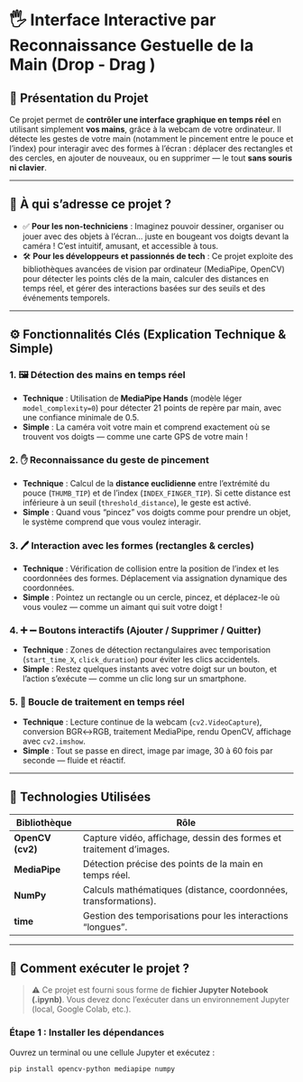 # 🖐️ Interface Interactive par Reconnaissance Gestuelle de la Main (Drop - Drag )

## 📌 Présentation du Projet

Ce projet permet de **contrôler une interface graphique en temps réel** en utilisant simplement **vos mains**, grâce à la webcam de votre ordinateur. Il détecte les gestes de votre main (notamment le pincement entre le pouce et l’index) pour interagir avec des formes à l’écran : déplacer des rectangles et des cercles, en ajouter de nouveaux, ou en supprimer — le tout **sans souris ni clavier**.

---

## 🎯 À qui s’adresse ce projet ?

- ✅ **Pour les non-techniciens** : Imaginez pouvoir dessiner, organiser ou jouer avec des objets à l’écran… juste en bougeant vos doigts devant la caméra ! C’est intuitif, amusant, et accessible à tous.
- 🛠️ **Pour les développeurs et passionnés de tech** : Ce projet exploite des bibliothèques avancées de vision par ordinateur (MediaPipe, OpenCV) pour détecter les points clés de la main, calculer des distances en temps réel, et gérer des interactions basées sur des seuils et des événements temporels.

---

## ⚙️ Fonctionnalités Clés (Explication Technique & Simple)

### 1. 🖼️ Détection des mains en temps réel
- **Technique** : Utilisation de **MediaPipe Hands** (modèle léger `model_complexity=0`) pour détecter 21 points de repère par main, avec une confiance minimale de 0.5.
- **Simple** : La caméra voit votre main et comprend exactement où se trouvent vos doigts — comme une carte GPS de votre main !

### 2. ✋ Reconnaissance du geste de pincement
- **Technique** : Calcul de la **distance euclidienne** entre l’extrémité du pouce (`THUMB_TIP`) et de l’index (`INDEX_FINGER_TIP`). Si cette distance est inférieure à un seuil (`threshold_distance`), le geste est activé.
- **Simple** : Quand vous “pincez” vos doigts comme pour prendre un objet, le système comprend que vous voulez interagir.

### 3. 🖊️ Interaction avec les formes (rectangles & cercles)
- **Technique** : Vérification de collision entre la position de l’index et les coordonnées des formes. Déplacement via assignation dynamique des coordonnées.
- **Simple** : Pointez un rectangle ou un cercle, pincez, et déplacez-le où vous voulez — comme un aimant qui suit votre doigt !

### 4. ➕ ➖ Boutons interactifs (Ajouter / Supprimer / Quitter)
- **Technique** : Zones de détection rectangulaires avec temporisation (`start_time_X`, `click_duration`) pour éviter les clics accidentels.
- **Simple** : Restez quelques instants avec votre doigt sur un bouton, et l’action s’exécute — comme un clic long sur un smartphone.

### 5. 🔄 Boucle de traitement en temps réel
- **Technique** : Lecture continue de la webcam (`cv2.VideoCapture`), conversion BGR↔RGB, traitement MediaPipe, rendu OpenCV, affichage avec `cv2.imshow`.
- **Simple** : Tout se passe en direct, image par image, 30 à 60 fois par seconde — fluide et réactif.

---

## 🧩 Technologies Utilisées

| Bibliothèque      | Rôle                                                                 |
|-------------------|----------------------------------------------------------------------|
| **OpenCV (cv2)**  | Capture vidéo, affichage, dessin des formes et traitement d’images.  |
| **MediaPipe**     | Détection précise des points de la main en temps réel.               |
| **NumPy**         | Calculs mathématiques (distance, coordonnées, transformations).      |
| **time**          | Gestion des temporisations pour les interactions “longues”.          |

---

## 🚀 Comment exécuter le projet ?

> ⚠️ Ce projet est fourni sous forme de **fichier Jupyter Notebook (.ipynb)**. Vous devez donc l’exécuter dans un environnement Jupyter (local, Google Colab, etc.).

### Étape 1 : Installer les dépendances

Ouvrez un terminal ou une cellule Jupyter et exécutez :

```bash
pip install opencv-python mediapipe numpy
